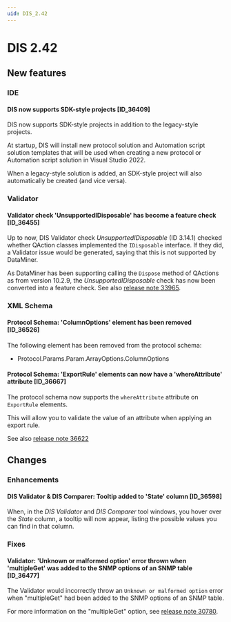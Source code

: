 ```yaml
---
uid: DIS_2.42
---
```


# DIS 2.42

## New features

### IDE

#### DIS now supports SDK-style projects [ID_36409]

DIS now supports SDK-style projects in addition to the legacy-style projects.

At startup, DIS will install new protocol solution and Automation script solution templates that will be used when creating a new protocol or Automation script solution in Visual Studio 2022.

When a legacy-style solution is added, an SDK-style project will also automatically be created (and vice versa).

### Validator

#### Validator check 'UnsupportedIDisposable' has become a feature check [ID_36455]

Up to now, DIS Validator check *UnsupportedIDisposable* (ID 3.14.1) checked whether QAction classes implemented the `IDisposable` interface. If they did, a Validator issue would be generated, saying that this is not supported by DataMiner.

As DataMiner has been supporting calling the `Dispose` method of QActions as from version 10.2.9, the *UnsupportedIDisposable* check has now been converted into a feature check. See also [release note 33965](xref:General_Feature_Release_10.2.9#qactions-are-now-idisposable-and-the-slprotocol-object-remains-available-outside-of-the-run-scope-id_33965).

### XML Schema

#### Protocol Schema: 'ColumnOptions' element has been removed [ID_36526]

​The following element has been removed from the protocol schema:

- Protocol.Params.Param.ArrayOptions.ColumnOptions

#### Protocol Schema: 'ExportRule' elements can now have a 'whereAttribute' attribute [ID_36667]

The protocol schema now supports the `whereAttribute` attribute on `ExportRule` elements.

This will allow you to validate the value of an attribute when applying an export rule.

See also [release note 36622]()

## Changes

### Enhancements

#### DIS Validator & DIS Comparer: Tooltip added to 'State' column [ID_36598]

When, in the *DIS Validator* and *DIS Comparer* tool windows, you hover over the *State* column, a tooltip will now appear, listing the possible values you can find in that column.

### Fixes

#### Validator: 'Unknown or malformed option' error thrown when 'multipleGet' was added to the SNMP options of an SNMP table [ID_36477]

The Validator would incorrectly throw an `Unknown or malformed option` error when "multipleGet" had been added to the SNMP options of an SNMP table.

For more information on the "multipleGet" option, see [release note 30780](xref:General_Feature_Release_10.1.10#new-polling-scheme-polls-snmp-tables-by-row-id_30780).
